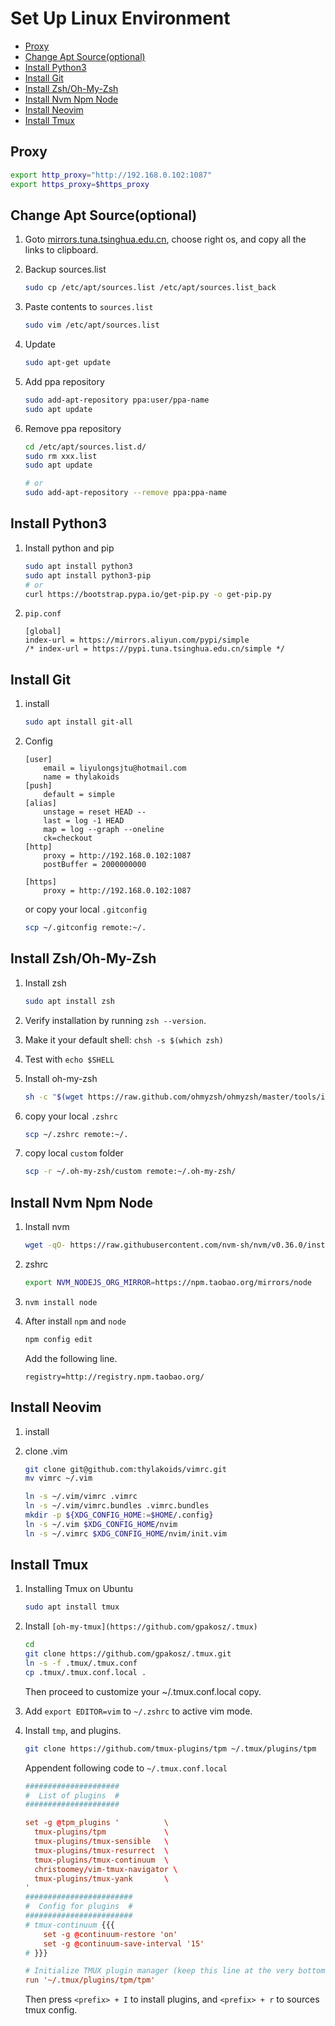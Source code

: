 Set Up Linux Environment
========================

<!-- vim-markdown-toc GFM -->

* [Proxy](#proxy)
* [Change Apt Source(optional)](#change-apt-sourceoptional)
* [Install Python3](#install-python3)
* [Install Git](#install-git)
* [Install Zsh/Oh-My-Zsh](#install-zshoh-my-zsh)
* [Install Nvm Npm Node](#install-nvm-npm-node)
* [Install Neovim](#install-neovim)
* [Install Tmux](#install-tmux)

<!-- vim-markdown-toc -->

Proxy
-----

```sh
export http_proxy="http://192.168.0.102:1087"
export https_proxy=$https_proxy
```


Change Apt Source(optional)
-----------------

1. Goto [mirrors.tuna.tsinghua.edu.cn](https://mirrors.tuna.tsinghua.edu.cn/help/ubuntu/), choose right os, and copy all the links to clipboard.

2. Backup sources.list

    ```sh
    sudo cp /etc/apt/sources.list /etc/apt/sources.list_back
    ```

1. Paste contents to `sources.list`

    ```sh
    sudo vim /etc/apt/sources.list
    ```

4. Update

    ```sh
    sudo apt-get update
    ```

5. Add ppa repository

    ```sh
    sudo add-apt-repository ppa:user/ppa-name
    sudo apt update
    ```

1. Remove ppa repository

    ```sh
    cd /etc/apt/sources.list.d/
    sudo rm xxx.list
    sudo apt update

    # or
    sudo add-apt-repository --remove ppa:ppa-name
    ```



Install Python3
---------------

1. Install python and pip

    ```sh
    sudo apt install python3
    sudo apt install python3-pip
    # or
    curl https://bootstrap.pypa.io/get-pip.py -o get-pip.py
    ```

2. `pip.conf`

    ```config
    [global]
    index-url = https://mirrors.aliyun.com/pypi/simple
    /* index-url = https://pypi.tuna.tsinghua.edu.cn/simple */
    ```


Install Git
-----------
1. install
    ```sh
    sudo apt install git-all
    ```
2. Config
    ```config
    [user]
        email = liyulongsjtu@hotmail.com
        name = thylakoids
    [push]
        default = simple
    [alias]
        unstage = reset HEAD --
        last = log -1 HEAD
        map = log --graph --oneline
        ck=checkout
    [http]
        proxy = http://192.168.0.102:1087
        postBuffer = 2000000000

    [https]
        proxy = http://192.168.0.102:1087
    ```

    or copy your local `.gitconfig`
    ```sh
    scp ~/.gitconfig remote:~/.
    ```



Install Zsh/Oh-My-Zsh
---------------------

1. Install zsh
    ```sh
    sudo apt install zsh
    ```
1. Verify installation by running `zsh --version`.

1. Make it your default shell: `chsh -s $(which zsh)`

1. Test with `echo $SHELL`

2. Install oh-my-zsh
    ```sh
    sh -c "$(wget https://raw.github.com/ohmyzsh/ohmyzsh/master/tools/install.sh -O -)"
    ```

3. copy your local `.zshrc`

    ```sh
    scp ~/.zshrc remote:~/.
    ```

4. copy local `custom` folder

    ```sh
    scp -r ~/.oh-my-zsh/custom remote:~/.oh-my-zsh/
    ```



Install Nvm Npm Node
--------------------

1. Install nvm

    ```sh
    wget -qO- https://raw.githubusercontent.com/nvm-sh/nvm/v0.36.0/install.sh | bash
    ```

2. zshrc

    ```sh
    export NVM_NODEJS_ORG_MIRROR=https://npm.taobao.org/mirrors/node
    ```

3. `nvm install node`

2. After install `npm` and `node`

    ```sh
    npm config edit
    ```

    Add the following line.

   `registry=http://registry.npm.taobao.org/`


Install Neovim
--------------

1. install


2. clone .vim

    ```sh
    git clone git@github.com:thylakoids/vimrc.git
    mv vimrc ~/.vim

    ln -s ~/.vim/vimrc .vimrc
    ln -s ~/.vim/vimrc.bundles .vimrc.bundles
    mkdir -p ${XDG_CONFIG_HOME:=$HOME/.config}
    ln -s ~/.vim $XDG_CONFIG_HOME/nvim
    ln -s ~/.vimrc $XDG_CONFIG_HOME/nvim/init.vim
    ```



Install Tmux
------------

1. Installing Tmux on Ubuntu

    ```sh
    sudo apt install tmux
    ```

2. Install `[oh-my-tmux](https://github.com/gpakosz/.tmux)`

    ```sh
    cd
    git clone https://github.com/gpakosz/.tmux.git
    ln -s -f .tmux/.tmux.conf
    cp .tmux/.tmux.conf.local .
    ```

    Then proceed to customize your ~/.tmux.conf.local copy.

3.  Add `export EDITOR=vim` to `~/.zshrc` to active vim mode.

2. Install `tmp`, and plugins.

    ```sh
    git clone https://github.com/tmux-plugins/tpm ~/.tmux/plugins/tpm
    ```

    Appendent following code to `~/.tmux.conf.local`

    ```conf
    #####################
    #  List of plugins  #
    #####################

    set -g @tpm_plugins '          \
      tmux-plugins/tpm             \
      tmux-plugins/tmux-sensible   \
      tmux-plugins/tmux-resurrect  \
      tmux-plugins/tmux-continuum  \
      christoomey/vim-tmux-navigator \
      tmux-plugins/tmux-yank       \
    '
    ########################
    #  Config for plugins  #
    ########################
    # tmux-continuum {{{
        set -g @continuum-restore 'on'
        set -g @continuum-save-interval '15'
    # }}}

    # Initialize TMUX plugin manager (keep this line at the very bottom of tmux.conf)
    run '~/.tmux/plugins/tpm/tpm'
    ```

    Then press `<prefix> + I` to install plugins, and `<prefix> + r` to sources
    tmux config.

